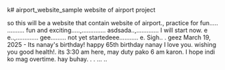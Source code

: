 k# airport_website_sample
website of airport project

so this will be a website that contain website of airport., practice for fun.....
..........
fun and exciting.....,..............
asdsada..,.............
I will start now. e e..,.............
gee.........
not yet startedeee...........
e.
Sigh..
.
geez
March 19, 2025 - Its nanay's birthday! happy 65th birthday nanay I love you. wishing you good health!. its 3:30 am here, may duty pako 6 am karon. I hope indi ko mag overtime. hay buhay. . .
...
..
